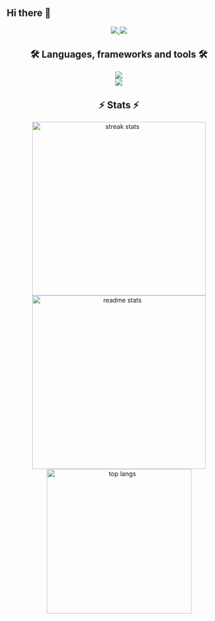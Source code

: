## Hi there 👋

<!--
**brenno-araujo25/brenno-araujo25** is a ✨ _special_ ✨ repository because its `README.md` (this file) appears on your GitHub profile.

Here are some ideas to get you started:

- 🔭 I’m currently working on ...
- 🌱 I’m currently learning ...
- 👯 I’m looking to collaborate on ...
- 🤔 I’m looking for help with ...
- 💬 Ask me about ...
- 📫 How to reach me: ...
- 😄 Pronouns: ...
- ⚡ Fun fact: ...
-->

<div align="center"> 
  <a href="mailto:brennocaldeira@outlook.com">
    <img src="https://img.shields.io/badge/Outlook-0078D4?style=for-the-badge&logo=microsoft-outlook&logoColor=white"/>
  </a>
  <a href="https://www.linkedin.com/in/brenno-ara%C3%BAjo-012b62281/" target="_blank">
    <img src="https://img.shields.io/badge/LinkedIn-0077B5?style=for-the-badge&logo=linkedin&logoColor=white" target="_blank" />
  </a>
  <!--
  <a href="" target="_blank">
     <img src="https://img.shields.io/badge/Portfolio-FF5722?style=for-the-badge&logo=todoist&logoColor=white" target="_blank" />
  </a>
  -->
</div>

<h2 align="center">🛠️ Languages, frameworks and tools 🛠️</h2>
<p align="center">
  <a href="https://skillicons.dev">
    <img src="https://skillicons.dev/icons?i=git,github,react,nodejs,vite,vercel,npm" /> <br>
    <img src="https://skillicons.dev/icons?i=html,css,javascript,python" />
  </a>
</p>

<h2 align="center">⚡ Stats ⚡</h2>
<div align=center>
  <img width=390 src="https://github-readme-streak-stats-salesp07.vercel.app?user=brenno-araujo25&theme=react&hide_border=true)](https://git.io/streak-stats" alt="streak stats"/>
  <img width=390 src="https://github-readme-stats.vercel.app/api?username=brenno-araujo25&count_private=true&show_icons=true&theme=react&rank_icon=github&border_radius=10" alt="readme stats" />
  <img width=325 align="center" src="https://github-readme-stats.vercel.app/api/top-langs/?username=brenno-araujo25&hide=HTML&langs_count=8&layout=compact&theme=react&border_radius=10&size_weight=0.5&count_weight=0.5" alt="top langs" />
</div>
